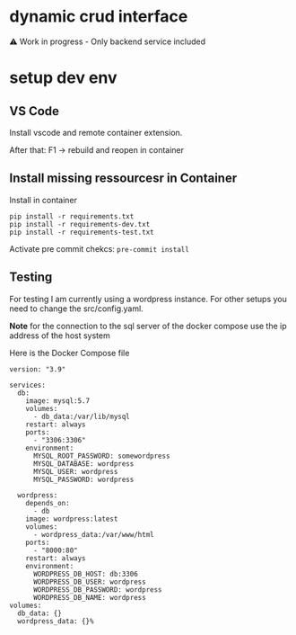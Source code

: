 # dynamic crud interface

:warning: Work in progress - Only backend service included


# setup dev env

## VS Code 

Install vscode and remote container extension. 

After that: F1 -> rebuild and reopen in container

## Install missing ressourcesr in Container
Install in container
```
pip install -r requirements.txt
pip install -r requirements-dev.txt
pip install -r requirements-test.txt
```
 
Activate pre commit chekcs:  ```pre-commit install```

## Testing

For testing I am currently using a wordpress instance. For other setups you need to change the src/config.yaml.

 **Note** 
 for the connection to the sql server of the docker compose use the ip address of the host system

Here is the Docker Compose file

```
version: "3.9"

services:
  db:
    image: mysql:5.7
    volumes:
      - db_data:/var/lib/mysql
    restart: always
    ports:
      - "3306:3306"
    environment:
      MYSQL_ROOT_PASSWORD: somewordpress
      MYSQL_DATABASE: wordpress
      MYSQL_USER: wordpress
      MYSQL_PASSWORD: wordpress

  wordpress:
    depends_on:
      - db
    image: wordpress:latest
    volumes:
      - wordpress_data:/var/www/html
    ports:
      - "8000:80"
    restart: always
    environment:
      WORDPRESS_DB_HOST: db:3306
      WORDPRESS_DB_USER: wordpress
      WORDPRESS_DB_PASSWORD: wordpress
      WORDPRESS_DB_NAME: wordpress
volumes:
  db_data: {}
  wordpress_data: {}%
```